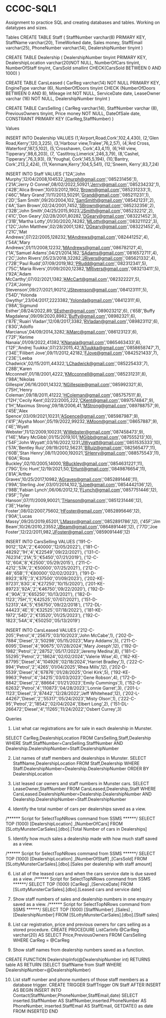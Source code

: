 # CCOC-SQL1
Assignment to practice SQL and creating databases and tables. Working on datatypes and sizes. 

Tables
CREATE TABLE Staff
(
StaffNumber varchar(8) PRIMARY KEY,
StaffName varchar(20),
TimeWorked date,
Sales money,
StaffEmail varchar(25),
PhoneNumber varchar(14),
DealershipNumber tinyint
)

CREATE TABLE Dealership
(
DealershipNumber tinyint PRIMARY KEY,
DealershipLocation varchar(20)NOT NULL,
NumberOfCars tinyint,
NumberOfStaff tinyint,
CarsSold smallint CHECK(CarsSold BETWEEN 0 AND 1000)
)

CREATE TABLE CarsLeased
(
CarReg varchar(14) NOT NULL PRIMARY KEY,
EngineType varchar (6),
NumberOfDoors tinyint CHECK (NumberOfDoors BETWEEN 0 AND 8),
Mileage int NOT NULL,
ServiceDate date,
LeaseOwner varchar (16) NOT NULL,
DealershipNumber tinyint
)

CREATE TABLE CarsSelling
(
CarReg varchar(14),
StaffNumber varchar (8),
PreviousOwners tinyint,
Price money NOT NULL,
DateOfSale date,
CONSTRAINT PRIMARY KEY (CarReg,StaffNumber)
)

Values

INSERT INTO Dealership
VALUES (1,'Airport,Road,Cork',102,4,430),
	(2,'Glen Road,Kerry',120,3,225),
	(3,'Harbour view,Tralee',76,2,57),
	(4,'Ard Cross, Waterford',187,5,102),
	(5,'Crosshaven, Cork',43,4,11),
	(6,'Hill view, Tipperary',98,6,203),
	(7, 'Castltroy,Limerick',246,3,79),
	(8,'Cashel, Tipperary',76,3,93),
	(9,'Youghal, Cork',145,5,194),
	(10,'Bantry, Cork',213,2,424),
	(11,'Kenmare,Kerry',104,5,541),
	(12,'Sneem, Kerry',83,7,24)

INSERT INTO Staff
VALUES ('12A','John Murphy',12/04/2008,104532,'Jmurph@gmail.com','085231456',1),
	   ('21A','Jerry O Connel',08/02/2022,50921,'Jerry@gmail.com','085234232',1),
	   ('42B','Alica Brown',10/03/2012,1902,'Brown@gmail.com','085231233',1),
	   ('46C','Mary Grand',11/11/2013,50291,'Grand@gmail.com','085211231',1),
	   ('2D','Sam Smith',09/20/2004,102,'SamSmith@gmail.com','085421231',2),
	   ('4A','Sam Brown',02/24/2001,7452,'SBrown@gmail.com','085232356',2),
	   ('32B','John Smith',04/25/2015,9023,'JSmith@gmail.com','085232212',2),
	   ('41C','Don Geary',02/28/2001,80282,'DGeary@gmail.com','083221452',3),
	   ('31B','Martha Lotty',01/30/2020,74282,'MLotty@gmail.com','083211122',3),
	   ('12C','John Matthew',02/28/2001,1282,'DGeary@gmail.com','083221452',4),
	   ('21C','Mat Andrews',07/22/2005,128232,'MAndrews@gmail.com','082441252',4),
	   ('54A','Mary Andrews',01/11/2008,12232,'MAndrews@gmail.com','086782121',4),
	   ('1A','Samuel Adams',04/21/2014,182,'SAdams@gmail.com','0816572711',4),
	   ('2C','John Rivers',05/23/2018,32282,'JRivers@gmail.com','085621332',4),
	   ('72B','Paul Rudd',07/09/2019,182,'PRudd@gmail.com','082312341',5),
	   ('75C','Maria Rivers',01/09/2020,12382,'MRivers@gmail.com','083213411',5),
	   ('92A','Adam McCarthy',07/02/2021,1382,'AMcCart@gmail.com','082322221',5),
	   ('72A','Jonny Stevenson',09/27/2021,90212,'JStevenson@gmail.com','084123111',5),
	   ('54D','Yolonda Gwythyr',23/04/2017,2223382,'Yolonda@gmail.com','08412311',6),
	   ('98A','Sigmund Esther',08/24/2022,89,'SEsther@gmail.com','089023212',6),
	   ('65B','Buffy Magdalena',09/09/2020,8982,'Buffy@gmail.com','08982321',6),
	   ('87E','Ruairí Vladan',12/08/2017,3382,'RVladan@gmail.com','089823112',6),
	   ('83G','Adolfo Marcianus',04/09/2014,3282,'AMarc@gmail.com','086123123',6),
	   ('72F','Kerime Nanaia',01/09/2022,41382,'KNanaia@gmail.com','0865463433',6),
	   ('12F','Andrej Tuukka',07/23/2015,42,'ATuukka@gmail.com','0858658747',7),
	   ('34E','Filibert Jove',09/11/2012,42182,'FJove@gmail.com','0842521433',7),
	   ('23E','Leeba Chadwick',02/15/2011,44322,'LChadwick@gmail.com','085225433',7),
	   ('28B','Karen Mcconnell',01/18/2001,4222,'KMcconnell@gmail.com','085231231',8),
	   ('98A','Nikolas Gillespie',06/16/2001,14322,'NGillespie@gmail.com','085992321',8),
	   ('75H','Henry Coleman',09/18/2011,41222,'HColeman@gmail.com','085757511',8),
	   ('12H','Cecily Kent',02/22/2005,222,'CKent@gmail.com','0897574847',9),
	   ('1H','Maximus Strong',09/18/2006,41,'MStrong@gmail.com','089788757',9),
	   ('45E','Alex Spence',03/09/2021,10231,'ASpence@gmail.com','085987987',9),
	   ('41F','Alysha Moon',05/19/2022,99232,'AMoon@gmail.com','08657887',9),
	   ('4E','Wyatt Webster',11/12/2009,100231,'WWebster@gmail.com','087458473',9),
		('14E','Mary McGibb',01/15/2019,101,'MGibb@gmail.com','087555213',10),
		('54F','John Wyyatt',03/16/2022,1231,'JWyyatt@gmail.com','0851535333',10),
		('57A','Bentley Ruiz',09/19/2012,56231,'BRuiz@gmail.com','082565477',11),
		('60B','Stan Henry',08/11/2000,192021,'SHenry@gmail.com','088575543',11),
		('60A','Rosa Buckley',02/10/2005,14000,'RBuckley@gmail.com','0854631221',11),
		('79G','Eric Hunt',12/19/2021,50,'EHunt@gmail.com','0849876654',11),
		('81A','Arther Graves',10/25/2017,10982,'AGraves@gmail.com','0852891446',11),
		('99A','Sterling Joe',03/01/2014,102,'SJoe@gmail.com','0854442136',12),
		('98B','Fabian Lynch',06/06/2012,12,'FLynch@gmail.com','0857751446',12),
		('95F','Tyler Hanson',07/11/2009,90021,'THanson@gmail.com','0851231446',12),
		('3E','Harley Foster',08/02/2007,75602,'HFoster@gmail.com','0852895646',12),
		('90A','Lucas Massy',09/20/2019,65201,'LMassy@gmail.com','0852891786',12),
		('45F','Jim Beam',10/26/2010,23552,'JBeam@gmail.com','0864891446',12),
		('77D','Joe Foster',12/22/2011,982,'JFoster@gmail.com','0859091446',12)

INSERT INTO CarsSelling
VALUES ('191-C-9012','12A','2','€40000','12/05/2022'),
	   ('181-C-48292','1H','4','€22549','09/22/2021'),
	   ('131-C-762314','21A','5','€5450','07/21/2019'),
       ('12-C-12','60A','8','€2500','05/29/2015'),
	   ('211-C-4212','57A','2','€50000','07/25/2021'),
	   ('212-C-48','65B','1','€80000','02/02/2023'),
	   ('191-D-8923','87E','3','€37500','01/09/2023'),
	   ('202-KE-97231','83G','4','€27250','10/15/2020'),
	   ('201-KE-89723','92A','2','€46750','09/22/2020'),
	   ('192-D-4','90A','3','€65250','10/13/2021'),
	   ('182-D-1123','75H','1','€42525','07/07/2021'),
	   ('151-D-52313','4A','5','€56750','09/22/2018'),
	   ('172-DL-44423','4E','6','€32525','07/18/2022'),
	   ('181-KE-1972','54D','2','€13520','01/25/2023'),
	   ('192-C-1823','54A','4','€50250','05/13/2019')

INSERT INTO CarsLeased
VALUES
('212-C-205','Petrol','4','25675','03/10/2023','John McCabe',1),
('202-D-7884','Diesel','3','50298','05/15/2023','Mary Addams',5),
('211-C-6095','Diesel','4','90675','07/28/2024','Mary Joesph',12),
('192-D-1982','Petrol','2','28752','05/17/2023','Jeremy Medina',8),
('181-C-55295','Petrol','2','18624','02/02/2024','Valerie Wise',4),
('162-KE-87795','Diesel','4','104926','02/18/2024','Harriet Bradley',1),
('222-C-994','Petrol','2','4265','01/04/2025','Rhea Mills',12),
('202-D-5539','Diesel','4','67876','01/28/2025','Oriel Kirk',5),
('192-KE-9963','Petrol','4','34215','03/03/2023','Gene Robson',4),
('172-D-8842','Diesel','2','88664','01/21/2023','Emily Cummings',1),
('152-G-62632','Petrol','4','110873','04/28/2023','Lonnie Garret',3),
('201-L-1123','Diesel','3','87442','12/28/2022','Jeff Whitehead',12),
('202-L-44267','Diesel','2','55317','05/24/2023','Misty Olson',1),
('222-C-95','Petrol','2','18542','02/04/2024','Elbert Long',2),
('151-DL-266472','Diesel','4','11265','11/24/2022','Osbert Currey',3)

Queries 
1.	List what car registrations are for sale in each dealership in Munster.

SELECT CarReg,DealershipLocation
FROM CarsSelling,Staff,Dealership
WHERE Staff.StaffNumber=CarsSelling.StaffNumber AND Dealership.DealershipNumber=Staff.DealershipNumber

2.	List names of staff members and dealerships in Munster.
SELECT StaffName,DealershipLocation
FROM Staff,Dealership
WHERE Staff.DealershipNumber=Dealership.DealershipNumber
ORDER BY DealershipLocation

3.	List leased car owners and staff numbers in Munster cars.
SELECT LeaseOwner,StaffNumber
FROM CarsLeased,Dealership,Staff
WHERE CarsLeased.DealershipNumber=Dealership.DealershipNumber AND Dealership.DealershipNumber=Staff.DealershipNumber

4.	Identify the total number of cars per dealerships saved as a view.

/****** Script for SelectTopNRows command from SSMS  ******/
SELECT TOP (1000) [DealershipLocation]
 ,[NumberOfCars]
FROM [SLottyMunsterCarSales].[dbo].[Total Number of cars in Dealerships]

5.	Identify how much sales a dealership made with how much staff saved as a view.

/****** Script for SelectTopNRows command from SSMS  ******/
SELECT TOP (1000) [DealershipLocation]
      ,[NumberOfStaff]
      ,[CarsSold]
 FROM [SLottyMunsterCarSales].[dbo].[Sales per dealership with staff amount]
 
6.	List all of the leased cars and when the cars service date is due saved as a view.
/****** Script for SelectTopNRows command from SSMS  ******/
SELECT TOP (1000) [CarReg]
       ,[ServiceDate]
FROM [SLottyMunsterCarSales].[dbo].[Leased cars and service date]

7.	Show staff numbers of sales and dealership numbers in one enquiry saved as a view.
/****** Script for SelectTopNRows command from SSMS  ******/
SELECT TOP (1000) [StaffNumber]
      ,[Sales]
      ,[DealershipNumber]
FROM [SLottyMunsterCarSales].[dbo].[Staff sales]


8.	 List car registration, price and previous owners for cars selling as a stored procedure.
CREATE PROCEDURE ListCarInfo @CarReg varchar(20)
AS
SELECT Price,PreviousOwners
FROM CarsSelling
WHERE CarReg = @CarReg

9.	Show staff names from dealership numbers saved as a function.

CREATE FUNCTION DealershipInfo(@DealershipNumber int)
RETURNS table 
AS 
RETURN
	(SELECT StaffName from Staff WHERE DealershipNumber=@DealershipNumber)
  

10.	List staff number and phone numbers of those staff members as a database trigger.
CREATE TRIGGER StaffTrigger
ON Staff
AFTER INSERT 
AS 
BEGIN 
		INSERT INTO Contact(StaffNumber,PhoneNumber,StaffEmail,date)
	SELECT inserted.StaffNumber AS StaffNumber,inserted.PhoneNumber AS PhoneNumber,
		inserted.StaffEmail AS StaffEmail, GETDATE() as date
		FROM INSERTED 
   	 END
